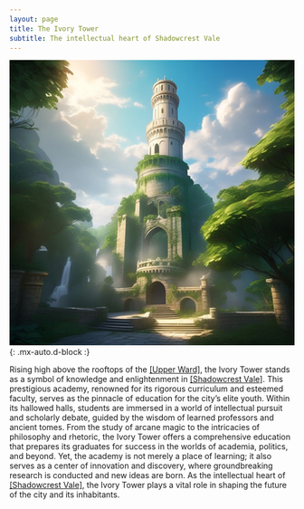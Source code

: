 ```yaml
---
layout: page
title: The Ivory Tower
subtitle: The intellectual heart of Shadowcrest Vale
---
```


![The Ivory Tower](/assets/img/regions/ivory-tower.jpeg){: .mx-auto.d-block :}

Rising high above the rooftops of the [[Upper Ward]](/codex/regions/the-ivory-tower), the Ivory Tower stands as a symbol of knowledge and enlightenment in [[Shadowcrest Vale]](/codex/regions/shadowcrest-vale). This prestigious academy, renowned for its rigorous curriculum and esteemed faculty, serves as the pinnacle of education for the city’s elite youth. Within its hallowed halls, students are immersed in a world of intellectual pursuit and scholarly debate, guided by the wisdom of learned professors and ancient tomes. From the study of arcane magic to the intricacies of philosophy and rhetoric, the Ivory Tower offers a comprehensive education that prepares its graduates for success in the worlds of academia, politics, and beyond. Yet, the academy is not merely a place of learning; it also serves as a center of innovation and discovery, where groundbreaking research is conducted and new ideas are born. As the intellectual heart of [[Shadowcrest Vale]](/codex/regions/shadowcrest-vale), the Ivory Tower plays a vital role in shaping the future of the city and its inhabitants.